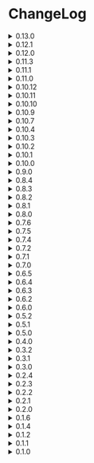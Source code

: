 # ChangeLog
<details>
  <summary>0.13.0</summary>

  - Resacled every event to fit the 0 => 100 where as old was 0 => 60, and some other rescaling.
  - Messed with the config alot(Sorry but I had to)
  
  - Added 1 new vanilla events
  - (Bad) HolidaySeason: Transmutes scrap to eggs and gift boxes and spawns nutcrackers and hoarding bugs.

  - Added 4 new modded events, Moonswept, ShockwaveDrones and FacelessStalker mod
  - (Bad) Cleaners: Spawns cleaners inside.
  - (Bad) MobileTurrets: Spawns walking turrets inside.
  - (Bad) ShockwaveDrones: Spawns shockwave drones inside.
  - (VeryBad) SlenderMan: Spawns slenderman.

  - SafeOutside should now properly prevent outside spawns.
  - Fixed FullAccess event not working when loading in for too long.
  - Transmutation events now only transmute a percent(Most events will scale 50% at difficulty 0 to 90% at difficulty 50)
  - Fixed an issue with cullfactory and passages(MoreExits event).
  - Added eventType pecrentages when UI text is cleared.
  - Warzone artillery will now ignore the TriggerLayer, Sometimes it used to blow up midair for no reason.
  - GrabbableLandmines should now be synced properly.(Not buggy I hope)
  - LateShip And EarlyShip time values is now synced between all clients.
  - Added quota and weather scaling(Disabled by default)
  - Reworked hell event(Same idea but a little different)
  - And other things I forgot about.

</details>
<details>
  <summary>0.12.1</summary>
  
  - AllWeather event will now only spawn possible weathers on said moon and can only appear on moons with 2 or more weathers.
  - AllWeather can now come with foggy(Nerfed foggy compared to vanilla)
  - Flooded on AllWeather show now be normal on all maps(Slighly nerfed flooded from vanilla)

  - FacilityGhost can now disable turrets, landmines and rage turrets(This also works with toilheads mod)

  - RealityShift now has a 50% chance to transmute.
  - When RealityShift is active, hitting an enemy has a 10% chance to teleport them.

  - MoreExits event will now work for all clients
  - Improved MoreExits spawning of exits.
  - Added MMOONS command.
  - And other minor things i forgot about.
</details>
<details>
  <summary>0.12.0</summary>
  
  - Added 3 new vanilla events
  - (Good) MoreExits: Spawns more entrances and exits into the facility
  - (Good) EarlyShip: Ship arrives earlier than usual
  - (Bad) LateShip: Ship arrives later than usual

  - Added 4 new mooded events (ToilHeads, EmergencyDice and LCGoldScrapMod)
  - (VeryGood) CityOfGold: Uses only LCGoldScrapMod scrap table
  - (Good) Dice: Spawns only dice
  - (Very Bad) BadDice: Only spawns bad dice
  - (Very Bad) Toilhead: Spawns toilheads

  - Alot of numbers ahead
  - Added arrows to the UI so you can more easily scroll.
  - Added 3 new scaling options, scaleByDaysPassed, scaleByScrapInShip and scaleByMoonGrade.
  - Mod will now use a difficulty value to scale things, this go from 0 => 100, old scaling was 0 => 60 from days passed.
  
  - scaleByDaysPassed will add 1 difficulty per day
  - scaleByScrapInShip will add 1 difficulty per 400 scrap value in ship
  - scaleByMoonGrade will add (D => -8), (C => -8), (B => -4), (A => +5), (S => +10), (S+ => +15), (S++ => +20), (S+++ => +30), (Other => +10) difficulty

  - Updated eventType rarity scales
  - VeryBad (Difficulty:0 => 0) to (Difficulty:100 => 40)
  - Bad (Difficulty:0 => 50) to (Difficulty:100 => 10)
  - Neutral (Difficulty:0 => 15) to (Difficulty:30 => 10)
  - Good (Difficulty:0 => 23) to (Difficulty:30 => 15)
  - VeryGood (Difficulty:0 => 2) to (Difficulty:100 => 12)
  - Remove (Difficulty:0 => 15) to (Difficulty:30 => 10)

  - Updated weatherMultipliers
  - Removed factorySizeMultiplier
  - Rainy (x1.05, x1.00)
  - Foggy (x1.15, x1.10)
  - Flooded (x1.25, x1.15)
  - Stormy (x1.35, x1.20)
  - Eclipsed (x1.35, x1.20)

  - Some other stuff i forgot about
</details>
<details>
  <summary>0.11.3</summary>
  
  - UI event descriptions and chat event descriptions should now match.
  - Arachnophobia event should no longer spawn anti coilheads
  - Bees event should now appear

  - Added terminal commands which only host can use, to display all commands type 'mhelp' into the terminal.
  - MHELP => Provides help information for commands.
  - MEVENT => Forces a mEvent to occur for next day.
  - MCLEAR => Clears the forced event list.
  - MEVENTS => Displays all events.
  - MPAY => Adds or subtracts credits.
  - MENEMIES => Displays all enemies.
  - MITEMS => Displays all items.

</details>
<details>
  <summary>0.11.1</summary>
  
  - Landmine event will now properly spawn landmines instead of turrets...

</details>
<details>
  <summary>0.11.0</summary>

  - v50 update
  - Added 9 new vanilla events

  - (VeryGood) SafeOutside: Prevents spawning outside and related events
  - (Bad) Butlers: Spawns butlers
  - (Bad) SpikeTraps: Spawns spike traps
  - (Bad) FlowerSnake: Spawns flower snakes
  - (VeryBad) Worms: Spawns worms outside and inside and comes with alot of snare fleas
  - (VeryBad) OldBirds: Spawns Oldbirds inside and outside and comes with landmines and outside landmines
  - (RemoveEnemy) NoOldbirds: Prevents oldbirds from spawning and related events
  - (RemoveEnemy) NoButlers: Prevents butlers from spawning and related events
  - (RemoveEnemy) NoSpikeTraps: Prevents spike traps from spawning and related events

  - Added 21 modded events (Will only appear if related mods are downloaded) ()
  - Current supported mods are Lethalthings, Diversity, Scopophobia, HerobrineMod, SirenHead, RollingGiant, TheFiend, Lockers, TheGiantSpecimens, Football, Mimics and Peepers
  - Dm me on the lethal modding discord in the brutal company minus thread if there is any other you want to add

  - (Bad) Roomba: Spawns boombas inside and sometimes outside
  - (Bad) TeleporterTraps: Spawns teleporter traps inside
  - (Bad) Mimics: Increased spawn rates of mimics
  - (Bad) Peepers: Spawns peepers outside and inside
  - (Bad) Shrimp: Spawns shrimps inside
  - (Bad) Rollinggiants: Spawns rolling giants
  - (Bad) ImmortalSnail: Spawns the immortal snail
  - (Bad) Lockers: Spawns lockers inside
  - (Bad) Football: Spawns football
  - (VeryBad) TheFiend: Spawns the fiend
  - (Verybad) Herobrine: Spawns herobrine
  - (Verybad) Sirenhead: Spawns sirenheads
  - (VeryBad) Walkers: Spawns walkers
  - (VeryBad) ShyGuy: Spawns shyguys
  - (VeryBad) GiantShowdown: Spawns redwoodgiants and giants outside
  - (RemoveEnemy) NoLockers: Prevents the lockers from spawning 
  - (RemoveEnemy) NoImmortalSnail: Prevents the immmortal snail from spawning
  - (RemoveEnemy) NoFiend: Prevents the fiend from spawning
  - (RemoveEnemy) NoShyGuy: Prevents Shyguy from spawning
  - (RemoveEnemy) NoPeepers: Prevents peepers from spawning
  - (RemoveEnemy) NoMimics: Prevents mimics from appearing

  - Events descriptions will vary, nearly every event will have atleast 3 descriptions or more, some 2
  - Event count will now scale (2 => day:0, 3 => day:25, 4 => day:50)
  - There is now a no scale option in the config
  - You can now change which enemies spawns for events(And all inside and outside spawns)
  - You can now modify scrap transmuation events
  - Yippeee is now compatible with kamikazie bugs, kamikazie bugs will now say yippeeeee
  - Updated some events
  - Removed scrap and enemies weights config
  - Added 'all' and 'allall' config options which will allow spawning of all enemies on all moons, these will make the game harder
  - Made some slight event changes
  - Reduced default density values on tree related events
  - And other stuff i forgor about

</details>
<details>
  <summary>0.10.12</summary>
  
  - AllWeather event will no longer spawn with 20 instances of stormy(Oops)
  - AllWeather will come with x1.6 scrapValue and x1.3 scrapAmount
  - Bombardment from warzone will no longer hit the ship
  - Buffed BigBonus default values
  - Updated rng for object spawning
  
</details>
<details>
  <summary>0.10.11</summary>
  
  - Added 1 new event:
  - (VeryBad) AllWeather: Will spawn Eclipsed, Stormy, Flooded and Raining weather.
  - Added config options for 'eventsToSpawnWith' and 'eventsToRemove' for every event.
  - Added globalScrapValueMultiplier and globalScrapAmountMultipliers scales, both set to (1, 0, 1, 1) by default
  - Added additiveInsideSpawnChance and additiveOutsidespawnChance scales, both set to (0, 0, 0, 0) by default
  - Added some outsideSpawnChance to certain events.
  
</details>
<details>
  <summary>0.10.10</summary>
  
  - Spawn chance will no longer multiply negative values in key frames, Tldr; Higher spawn chance will now mean earlier spawns.
  - Other stuff
  
</details>
<details>
  <summary>0.10.9</summary>
  
  - Nut slayer is now immortal by default and slightly more dangerous.
  - Nut slayer event will now come with thumpers, spiders and masked events. And will also increase spawn rates and spawn cap.
  - Black friday values should now be synced to all clients(Small oversight)
  - Moved DDay event to warzone(Removed DDay event but now it will only appear in warzone and hell).
  - Added 2 new events(Nothing interesting):
  - (Bad) Masked: Spawns Masked enemies
  - (Good) FullAccess: Every door will be unlocked and opened, prevents facility ghost.
  
</details>
<details>
  <summary>0.10.7</summary>
  
  - Added config option to show event's after ship leaves.
  - Updated how UI key works
  - Added back DDay, if it dosen't work i will cut my own dick off.
  
</details>
<details>
  <summary>0.10.4</summary>

  - DDay persisting should be fixed
  - Lowered default Siren volume

</details>
<details>
  <summary>0.10.3</summary>

  - Added 2 new events
  - (Bad) DDay: I like this one
  - (VeryGood) BlackFriday: Every item in the shop will go on sale

  - Reality shift will now grab the shifted object forcibly.
  - WarZone will now come with DDay
  - Hell will now come with WarZone
  - Turned eventType Weights to scales
  - Very bad will now scale (day:0 => 10 to day:60 => 30)
  - Bad will now scale (day:0 => 40 to day:60 => 20)
  - Other eventTypes wont scale by default

  - Minus will now spawn outside Objects 8 per frame instead of being all in one frame.
  - Fixed terminal codes for objects spawned by Minus.

</details>
<details>
  <summary>0.10.2</summary>

  - Forgor to multiply transmuted scrap values.

</details>
<details>
  <summary>0.10.1</summary>

  - Changed how the mod handles scrapAmount and scrapValue multipliers for comptability reasons.
  - Reality Shift will now work on outside spawned scrap.
  - Bounty should no longer be claimed multiplie times on a single enemy.
  - Fixed some default scales for events.
  - Shipment fee's should now be working

</details>
<details>
  <summary>0.10.0</summary>

  - Changed spawn rate multiplier default:(day:0 => x1.0 to day:60 => x2.0)
  - Added spawn cap multiplier default:(day0 => x1.0, day:60 => x2.0)
  - Set insideEnemyPowerCountScaling and outsideEnemyPowerCountScaling to 0, 0, 0, 0 by default
    
  - Added 4 new events(1 is reworked but it's pratically new):
    
  - (Bad)Kamikazie Bugs: Spawns kamikazie bugs inside
  - (Bad)Reality Warp: Attempting to pick up any spawned scrap will transform it into something else, something a turret or landmine.
  - (Bad)FacilityGhost(Used to be DoorGlitch): Will now open/close big doors and normal doors, will flicker lights,
     will mess with breaker and can rarely lock/unlock doors. The ghost will sometimes go crazy and cause alot of things to happen.
  - (VeryBad)Hell: Great reward, but at what cost.
    
  - Update default values for events
  - Updated some eventNames and descriptions
  - Fixed some things
  - Changed assetBundle names to be less generic so it wont cause an IO_Exception with certain mods.

</details>
<details>
  <summary>0.9.0</summary>

  - Redid all the scaling for all events (Mostly nerfed sizably) (Sizable nerf to insideTurrets and insideLandmines also)
  - Added minCap and maxCap to scales.
  - Added new difficulty scalings.
  - Added spawn rate multiplier scale default:(Scales from day:0 => x0.8 to day:60 => x2.5)
  - Added hp bonus scale default:(Scales from day:0 => +0hp to day:60 => +5hp)
  - Added maxInsideEnemyPower scale default:(Scales from day:0 => +0 to day:60 => +60)
  - Added maxOutsideEnemyPower scale default:(Scales from day:0 => +0 to day:60 => +30)
  - Changed extra event chance to weights => (40, 40, 15, 5) is equivalent to (+0, +1, +2, +3) events...
  - TLDR: should be much easier at start but will now scale harder than it used to (In theory).
  - Upated Icon
  - Added 2 new events(Not interesting):
  - (Good)Fragile Enemies: Decreased enemy hp.
  - (Bad)Strong Enemies: Increased enemy hp.
  - Fixed weather effects disapearring when entering/exiting facility.
  - GrabbableLandmines will now longer be steppable on after ship leave(Stepping is enabled again on LoadNewLevel)
  - Added a 250 spawn cap to outsideLandmines and outsideTurrets so it should no longer lag the game when spawning on a big map, and added a 1000 cap to other object.
  - Generating and binding enemy + scrap configs should now be thread-safe (I hope).
  - Next patches will be new unique events.
</details>
<details>
  <summary>0.8.4</summary>
  
  - Changed how scrap is handled in this mod, should no longer cause compatibility issues.
  - Event default amount is now set 2 to but.
  - There is now a default chance of 50% to add another event up to 4. (Can be configured)
  - There is now 10 temp custom monster events at the bottom of the events config. (Haven't tested these too much)
  - Made nutslayer much more harsh...
  - Added config options for nutslayer, slayer shotgun, grabbable landmines and grabbable turrets.
</details>
<details>
  <summary>0.8.3</summary>
  
  - Added Quota config options
  - Added customizable config weights for all enemies and all scrap for all moons (Including modded ones)
  - Fixed items from this mod not saving
  - Shipment fee's should no longer happen on the company moon. Literally 
</details>
<details>
  <summary>0.8.2</summary>
  
  - Grabbable Landmines and Grabbable Turrets should no longer disapear.
  - Shipment fee's should no longer happen on the company moon.
</details>
<details>
  <summary>0.8.1</summary>
  
  - Game should no longer break when disabling all events of one type.
  - Fixed some things with grabbableLandmines(Still cant figure out why scan node is not working)
</details>
<details>
  <summary>0.8.0</summary>
  
  - Added 7 new events.
    
  - Raining: Turns the atmosphere to raining (withouth the puddles)
  - Gloomy: Turns atmopshere gloomy(foggy withouth the fog).
  - Heavy Rain: Triple rain
  - Shipment Fees: Any shipment on given planet will incur fees.
  - Grabbable Landmines: Some landmines on the map will turn into scrap. (Wont blow you up straight away)
  - Grabbable Turrets: Some turrets on the map will turn into scrap.
  - Nut slayer: Spawns the nutslayer inside the facility, kills everything... If killed drops shotgun with infinite ammo.

  - Updated antiCoilHead, no longer double audio.
  - Updated how transmuteScrapSmall and transmuteScrapBig scale scrapAmount.
  - Added Increment Global Multipliers config settings.

</details>
<details>
  <summary>0.7.6</summary>
  
  - Game wont outright break when loading any of the zingar moon mod's
  - AntiCoilHead is now a seperate enemy(audio is doubling yet to fix)
  - Reverted rm.mapSizeMultiplier to rm.currentLevel.factorySizeMultiplier
</details>
<details>
  <summary>0.7.5</summary>
  
  - Changed shitty code so game wont break
</details>
<details>
  <summary>0.7.4</summary>
  
  - Added config option to disabled terminal text
  - Fixed eventType weights not updating properly with disabled events.
  - Moved enemy spawn restoring to 'ShipLeave' instead of on scrapSpawn(I am monkey).
</details>
<details>
  <summary>0.7.2</summary>
  
  - Made horrible transpiler run last
  - Updated how paying works
  - Bounty pay amount is now configurable
</details>
<details>
  <summary>0.7.1</summary>
  
  - Horrible fix for scrap not being restored (Can't figure out which mod causes this)
</details>
<details>
  <summary>0.7.0</summary>
  
  - Restructered Code
  - Slighly lowered density values and made it more conisitent throughout maps
  - Added config option to change event amount
  - Added config option to show events in chat
  - Fixed some stuff
  - Buffed weather multipliers
  - Mod should now be much more stable with certain moon mods
</details>
<details>
  <summary>0.6.5</summary>

  - Made weight setting more clear.
  - Added option to disable an event in the config.
</details>
<details>
  <summary>0.6.4</summary>

  - Added extra config options for UI.
  - Fixed some things to deal with certain moon mods. Yet to implement a proper fix.
</details>
<details>
<summary>0.6.3</summary>

  - Atlas_Abyss v1.1.3 by Zingar fucks with this mod for whatever reason by removing a bunch of prefabs? i have yet to get to the bottom of this
  - Added some null checks
</details>
<details>
<summary>0.6.2</summary>
  
  - Fixed mod breaking with certain moon mods.
</details>
<details>
  <summary>0.6.0</summary>
  
  - Made a proper README.md and a seperate CHANGELOG.md file
  - Added a UI in the top right corner of the screen that will display event information
  - UI can be open and closed with 'k' or a set value in the config
  - Changed up the code a little
  - Buffed Scrap value and amount events
  - Tweaked some other values
  - Added some events
  - Fixed some stuff
</details>
<details>
  <summary>0.5.2</summary>
  
  - Fixed Anticoilhead event not working with late game upgrades
  - Added noLandmine and noTurret events
</details>
<details>
<summary>0.5.1</summary>
  
  - Reduced Density values overall
  - Made outside and inside enemy spawning more proper
  - ^^ Because of this hoarding bugs should no longer be squashed when outside
</details>
<details>
<summary>0.5.0</summary>
  
  - Changed scaling for all events
  - Scaling can now be changed in config
  - Outside turret, landmine and tree density should be roughly conistent throught the maps
  - Fixed some things
</details>
<details>
<summary>0.4.0</summary>
  
  - Added Outside turret and Outside landmine events
</details>
<details>
<summary>0.3.2</summary>
  
  - Terminal text should now be working properly with lethal expansion
</details>
<details>
<summary>0.3.1</summary>
  - Changed MinInclusive from 0.6 to 0.9
  - Randomize multipliers is now set to false by default
  - Terminal text dosent work well with 'lethal expansion'...
</details>
<details>
<summary>0.3.0</summary>
  
  - Implemented proper netcode for syncing
  - Implemented weather multipliers
  - Weather multipliers come with a bit of rng, can be disabled in config
  - Made code abit better and cleaner
  - More config options for events
  - Config settings for weather multipliers
  - AntiCoilHead event should now be properly fixed on multiplayer
</details>
<details>
<summary>0.2.4</summary>
  
  - Implemented a basic config to set weights
</details>
<details>
<summary>0.2.3</summary>
  
  - Added 6 new scrap related events
</details>
<details>
<summary>0.2.2</summary>
  
  - You wont be stuck on waiting when trying to go to company building
</details>
<details>
<summary>0.2.1</summary>
  
  - Hoarding bugs should no longer be depressed inside the facility
</details>
<details>
<summary>0.2.0</summary>
  
  - Restructered Code
  - factorySizeMultiplier, scrapAmountMultiplier and scrapValueMultiplier should now be synced on all clients.
  - AntiCoilhead event should now work properly on all clients
</details>
<details>
<summary>0.1.6</summary>
  
  - Multiplayer maps should be synced now(not on first round for whatever reason??)
</details>
<details>
<summary>0.1.4</summary>
  
  - Scrap multipliers now reset properly
</details>
<details>
<summary>0.1.2</summary>
  
  - Added AntiCoilHead Event
</details>
<details>
<summary>0.1.1</summary>
  
  - Tweaked some things
  - Added 8 new events
</details>
<details>
<summary>0.1.0</summary>
  
  - Initial Release
</details>
